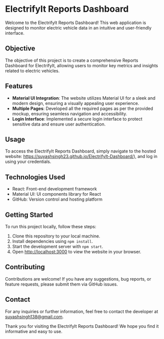 # ElectrifyIt Reports Dashboard

Welcome to the ElectrifyIt Reports Dashboard! This web application is designed to monitor electric vehicle data in an intuitive and user-friendly interface. 

## Objective

The objective of this project is to create a comprehensive Reports Dashboard for ElectrifyIt, allowing users to monitor key metrics and insights related to electric vehicles. 

## Features

- **Material UI Integration**: The website utilizes Material UI for a sleek and modern design, ensuring a visually appealing user experience.
- **Multiple Pages**: Developed all the required pages as per the provided mockup, ensuring seamless navigation and accessibility.
- **Login Interface**: Implemented a secure login interface to protect sensitive data and ensure user authentication.

## Usage

To access the ElectrifyIt Reports Dashboard, simply navigate to the hosted website: https://suyashsingh23.github.io/ElectrifyIt-Dashboard/), and log in using your credentials.

## Technologies Used

- React: Front-end development framework
- Material UI: UI components library for React
- GitHub: Version control and hosting platform

## Getting Started

To run this project locally, follow these steps:

1. Clone this repository to your local machine.
2. Install dependencies using `npm install`.
3. Start the development server with `npm start`.
4. Open [http://localhost:3000](http://localhost:3000) to view the website in your browser.

## Contributing

Contributions are welcome! If you have any suggestions, bug reports, or feature requests, please submit them via GitHub issues.

## Contact

For any inquiries or further information, feel free to contact the developer at suyashsingh138@gmail.com.

Thank you for visiting the ElectrifyIt Reports Dashboard! We hope you find it informative and easy to use.
